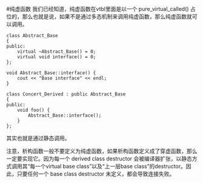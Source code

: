 #纯虚函数
我们已经知道，纯虚函数在vtbl里面是以一个 pure_virtual_called() 占位的，那么也就是说，如果不是通过多态机制来调用纯虚函数，那么纯虚函数就可以调用。

	class Abstract_Base
	{
	public:
		virtual ~Abstract_Base() = 0;
		virtual void interface() = 0;
	};

	void Abstract_Base::interface() {
		cout << "Base interface" << endl;
	}

	class Concert_Derived : public Abstract_Base
	{
	public:
		void foo() {
			Abstract_Base::interface();
		}
	};
	
其实也就是通过静态调用。

注意，析构函数一般不要定义为纯虚函数，如果析构函数定义成了穿虚函数，那么一定要实现它。因为每一个 derived class destructor 会被编译器扩张，以静态方式调用其“每一个virtual base  class”以及“上一层base class”的destructor。因此，只要任何一个 base class destructor 未定义，都会导致连接失败。